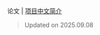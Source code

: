 论文 | [项目中文简介](https://github.com/LJoson/arXiv_daily/blob/main/README_zh-CN.md)

> Updated on 2025.09.08

